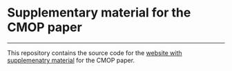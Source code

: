 # Supplementary material for the CMOP paper #
---

This repository contains the source code for the [website with supplemenatry material](https://vodopijaaljosa.github.io/cmop-web/) for the CMOP paper.

